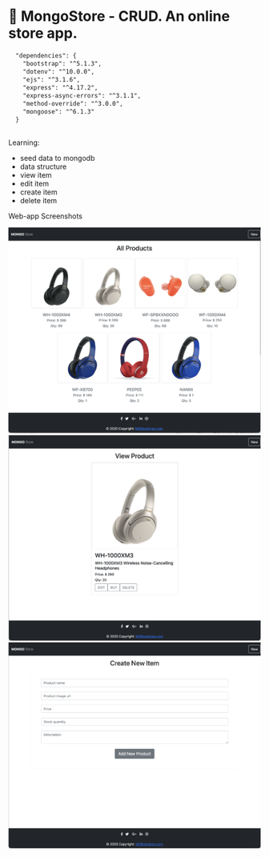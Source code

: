# 🥳 MongoStore - CRUD. An online store app.

```
  "dependencies": {
    "bootstrap": "^5.1.3",
    "dotenv": "^10.0.0",
    "ejs": "^3.1.6",
    "express": "^4.17.2",
    "express-async-errors": "^3.1.1",
    "method-override": "^3.0.0",
    "mongoose": "^6.1.3"
  }
  
```
  
Learning:
  
- seed data to mongodb
- data structure
- view item
- edit item
- create item
- delete item


Web-app Screenshots

<img width="964" alt="img" src="https://github.com/siangyin/ga-w15d3-store/blob/main/refImg/home.png?raw=true">

<img width="964" alt="img" src="https://github.com/siangyin/ga-w15d3-store/blob/main/refImg/viewandedit.png?raw=true">

<img width="964" alt="img" src="https://github.com/siangyin/ga-w15d3-store/blob/main/refImg/new.png?raw=true">


  
  
